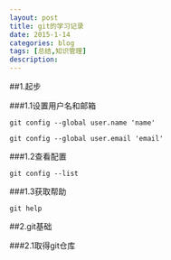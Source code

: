 ```yaml
---
layout: post
title: git的学习记录
date: 2015-1-14
categories: blog
tags: [总结,知识管理]
description: 
---
```


##1.起步

###1.1设置用户名和邮箱

    git config --global user.name 'name'

    git config --global user.email 'email'

###1.2查看配置

    git config --list

###1.3获取帮助

    git help


##2.git基础

###2.1取得git仓库



